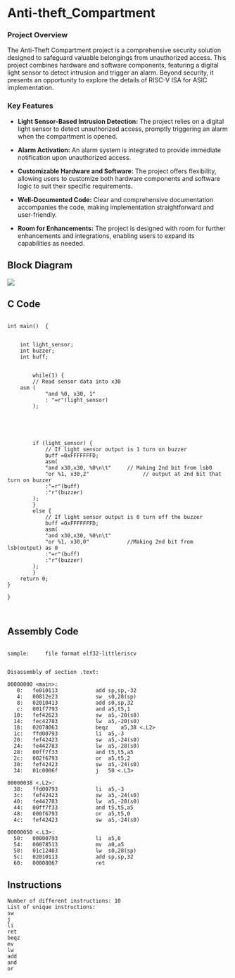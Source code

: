 # Anti-theft_Compartment

### Project Overview

The Anti-Theft Compartment project is a comprehensive security solution designed to safeguard valuable belongings from unauthorized access. This project combines hardware and software components, featuring a digital light sensor to detect intrusion and trigger an alarm. Beyond security, it presents an opportunity to explore the details of RISC-V ISA for ASIC implementation.

### Key Features

- **Light Sensor-Based Intrusion Detection:** The project relies on a digital light sensor to detect unauthorized access, promptly triggering an alarm when the compartment is opened.

- **Alarm Activation:** An alarm system is integrated to provide immediate notification upon unauthorized access.

- **Customizable Hardware and Software:** The project offers flexibility, allowing users to customize both hardware components and software logic to suit their specific requirements.

- **Well-Documented Code:** Clear and comprehensive documentation accompanies the code, making implementation straightforward and user-friendly.

- **Room for Enhancements:** The project is designed with room for further enhancements and integrations, enabling users to expand its capabilities as needed.

<h2>Block Diagram</h2>
<div>
	<img src="https://github.com/NiteshIIITB/Anti-theft_Compartment/assets/140998787/3d857054-9e97-4d45-b923-02434353f34d">

</div>


<h2>C Code</h2>

```

int main()  {

    
    int light_sensor;
    int buzzer;
    int buff;
    
    
        while(1) {
        // Read sensor data into x30
	asm (
            "and %0, x30, 1"
            : "=r"(light_sensor)
        );

       
        

        
        if (light_sensor) {
            // If light sensor output is 1 turn on buzzer
            buff =0xFFFFFFFD;
            asm(
            "and x30,x30, %0\n\t"     // Making 2nd bit from lsb0
            "or %1, x30,2"                 // output at 2nd bit that turn on buzzer
            :"=r"(buff)
            :"r"(buzzer)
        );
        } 
        else {
            // If light sensor output is 0 turn off the buzzer
            buff =0xFFFFFFFD;
            asm(
            "and x30,x30, %0\n\t"     
            "or %1, x30,0"            //Making 2nd bit from lsb(output) as 0
            :"=r"(buff)
            :"r"(buzzer)
        );
        }
    return 0;
}

}



```

<h2>Assembly Code</h2>

```

sample:     file format elf32-littleriscv


Disassembly of section .text:

00000000 <main>:
   0:	fe010113          	add	sp,sp,-32
   4:	00812e23          	sw	s0,28(sp)
   8:	02010413          	add	s0,sp,32
   c:	001f7793          	and	a5,t5,1
  10:	fef42623          	sw	a5,-20(s0)
  14:	fec42783          	lw	a5,-20(s0)
  18:	02078063          	beqz	a5,38 <.L2>
  1c:	ffd00793          	li	a5,-3
  20:	fef42423          	sw	a5,-24(s0)
  24:	fe442783          	lw	a5,-28(s0)
  28:	00ff7f33          	and	t5,t5,a5
  2c:	002f6793          	or	a5,t5,2
  30:	fef42423          	sw	a5,-24(s0)
  34:	01c0006f          	j	50 <.L3>

00000038 <.L2>:
  38:	ffd00793          	li	a5,-3
  3c:	fef42423          	sw	a5,-24(s0)
  40:	fe442783          	lw	a5,-28(s0)
  44:	00ff7f33          	and	t5,t5,a5
  48:	000f6793          	or	a5,t5,0
  4c:	fef42423          	sw	a5,-24(s0)

00000050 <.L3>:
  50:	00000793          	li	a5,0
  54:	00078513          	mv	a0,a5
  58:	01c12403          	lw	s0,28(sp)
  5c:	02010113          	add	sp,sp,32
  60:	00008067          	ret

```

<h2>Instructions</h2>

```
Number of different instructions: 10
List of unique instructions:
sw
j
li
ret
beqz
mv
lw
add
and
or


```
